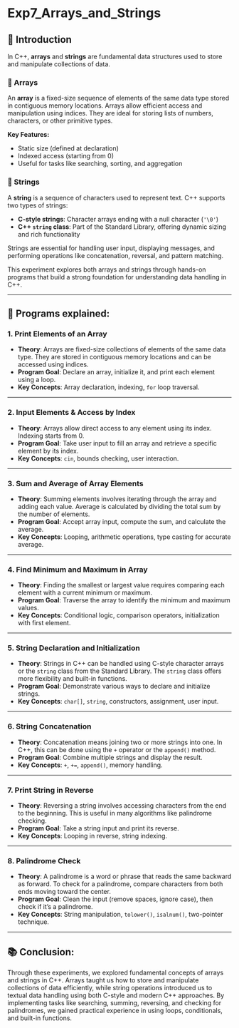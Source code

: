 # Exp7_Arrays_and_Strings
## 📖 Introduction

In C++, **arrays** and **strings** are fundamental data structures used to store and manipulate collections of data.

### 🔢 Arrays
An **array** is a fixed-size sequence of elements of the same data type stored in contiguous memory locations. Arrays allow efficient access and manipulation using indices. They are ideal for storing lists of numbers, characters, or other primitive types.

**Key Features:**
- Static size (defined at declaration)
- Indexed access (starting from 0)
- Useful for tasks like searching, sorting, and aggregation

### 🧵 Strings
A **string** is a sequence of characters used to represent text. C++ supports two types of strings:
- **C-style strings**: Character arrays ending with a null character (`'\0'`)
- **C++ `string` class**: Part of the Standard Library, offering dynamic sizing and rich functionality

Strings are essential for handling user input, displaying messages, and performing operations like concatenation, reversal, and pattern matching.

This experiment explores both arrays and strings through hands-on programs that build a strong foundation for understanding data handling in C++.

---

## 📘 Programs explained:

### 1. **Print Elements of an Array**
- **Theory**: Arrays are fixed-size collections of elements of the same data type. They are stored in contiguous memory locations and can be accessed using indices.
- **Program Goal**: Declare an array, initialize it, and print each element using a loop.
- **Key Concepts**: Array declaration, indexing, `for` loop traversal.

---

### 2. **Input Elements & Access by Index**
- **Theory**: Arrays allow direct access to any element using its index. Indexing starts from 0.
- **Program Goal**: Take user input to fill an array and retrieve a specific element by its index.
- **Key Concepts**: `cin`, bounds checking, user interaction.

---

### 3. **Sum and Average of Array Elements**
- **Theory**: Summing elements involves iterating through the array and adding each value. Average is calculated by dividing the total sum by the number of elements.
- **Program Goal**: Accept array input, compute the sum, and calculate the average.
- **Key Concepts**: Looping, arithmetic operations, type casting for accurate average.

---

### 4. **Find Minimum and Maximum in Array**
- **Theory**: Finding the smallest or largest value requires comparing each element with a current minimum or maximum.
- **Program Goal**: Traverse the array to identify the minimum and maximum values.
- **Key Concepts**: Conditional logic, comparison operators, initialization with first element.

---

### 5. **String Declaration and Initialization**
- **Theory**: Strings in C++ can be handled using C-style character arrays or the `string` class from the Standard Library. The `string` class offers more flexibility and built-in functions.
- **Program Goal**: Demonstrate various ways to declare and initialize strings.
- **Key Concepts**: `char[]`, `string`, constructors, assignment, user input.

---

### 6. **String Concatenation**
- **Theory**: Concatenation means joining two or more strings into one. In C++, this can be done using the `+` operator or the `append()` method.
- **Program Goal**: Combine multiple strings and display the result.
- **Key Concepts**: `+`, `+=`, `append()`, memory handling.

---

### 7. **Print String in Reverse**
- **Theory**: Reversing a string involves accessing characters from the end to the beginning. This is useful in many algorithms like palindrome checking.
- **Program Goal**: Take a string input and print its reverse.
- **Key Concepts**: Looping in reverse, string indexing.

---

### 8. **Palindrome Check**
- **Theory**: A palindrome is a word or phrase that reads the same backward as forward. To check for a palindrome, compare characters from both ends moving toward the center.
- **Program Goal**: Clean the input (remove spaces, ignore case), then check if it’s a palindrome.
- **Key Concepts**: String manipulation, `tolower()`, `isalnum()`, two-pointer technique.

---

## 📚 Conclusion:
Through these experiments, we explored fundamental concepts of arrays and strings in C++. Arrays taught us how to store and manipulate collections of data efficiently, while string operations introduced us to textual data handling using both C-style and modern C++ approaches. By implementing tasks like searching, summing, reversing, and checking for palindromes, we gained practical experience in using loops, conditionals, and built-in functions.
